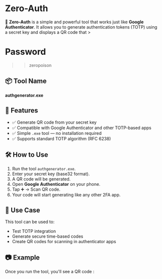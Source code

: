 # Zero-Auth

🔐 **Zero-Auth** is a simple and powerful tool that works just like **Google Authenticator**. It allows you to generate authentication tokens (TOTP) using a secret key and displays a QR code that >
#  Password
>> zeropoison

## 📦 Tool Name
**authgenerator.exe**

## 🚀 Features

- ✅ Generate QR code from your secret key
- ✅ Compatible with Google Authenticator and other TOTP-based apps
- ✅ Simple `.exe` tool — no installation required
- ✅ Supports standard TOTP algorithm (RFC 6238)

## 🛠️ How to Use

1. Run the tool `authgenerator.exe`.
2. Enter your secret key (base32 format).
3. A QR code will be generated.
4. Open **Google Authenticator** on your phone.
5. Tap ➕ → Scan QR code.
6. Your code will start generating like any other 2FA app.

## 🔐 Use Case

This tool can be used to:

- Test TOTP integration
- Generate secure time-based codes
- Create QR codes for scanning in authenticator apps

## 📷 Example

Once you run the tool, you'll see a QR code :
